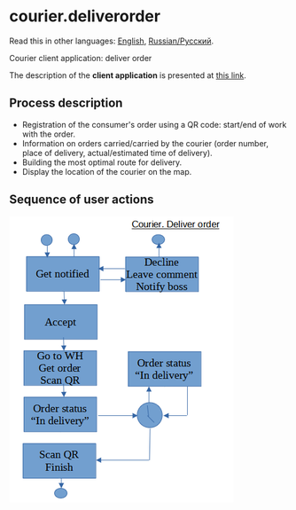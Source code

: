 # courier.deliverorder

Read this in other languages: [English](courier.deliverorder.md), [Russian/Русский](courier.deliverorder.ru.md). 

Courier client application: deliver order

The description of the **client application** is presented at [this link](../courierclient.md).

## Process description

- Registration of the consumer's order using a QR code: start/end of work with the order.
- Information on orders carried/carried by the courier (order number, place of delivery, actual/estimated time of delivery).
- Building the most optimal route for delivery.
- Display the location of the courier on the map.

## Sequence of user actions

![courier.deliverorder](../../img/courier.deliverorder.png)
